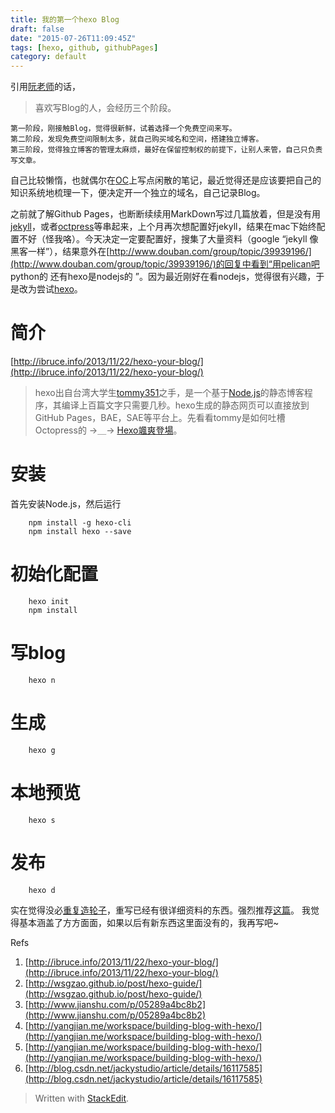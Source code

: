 ```yaml
---
title: 我的第一个hexo Blog
draft: false
date: "2015-07-26T11:09:45Z"
tags: [hexo, github, githubPages]
category: default
---
```


引用[阮老师](http://www.ruanyifeng.com/blog/2012/08/blogging_with_jekyll.html)的话，

> 喜欢写Blog的人，会经历三个阶段。
> 
	第一阶段，刚接触Blog，觉得很新鲜，试着选择一个免费空间来写。
	第二阶段，发现免费空间限制太多，就自己购买域名和空间，搭建独立博客。
	第三阶段，觉得独立博客的管理太麻烦，最好在保留控制权的前提下，让别人来管，自己只负责写文章。

自己比较懒惰，也就偶尔在[OC](http://my.oschina.net/magicly007/blog)上写点闲散的笔记，最近觉得还是应该要把自己的知识系统地梳理一下，便决定开一个独立的域名，自己记录Blog。

之前就了解Github Pages，也断断续续用MarkDown写过几篇放着，但是没有用[jekyll](http://jekyllrb.com/)，或者[octpress](http://octopress.org/)等串起来，上个月再次想配置好jekyll，结果在mac下始终配置不好（怪我咯）。今天决定一定要配置好，搜集了大量资料（google “jekyll 像黑客一样”），结果意外在[http://www.douban.com/group/topic/39939196/](http://www.douban.com/group/topic/39939196/)的回复中看到“用pelican吧 python的 还有hexo是nodejs的 ”。因为最近刚好在看nodejs，觉得很有兴趣，于是改为尝试[hexo](https://hexo.io/zh-cn/)。

<!-- more -->

# 简介

[http://ibruce.info/2013/11/22/hexo-your-blog/](http://ibruce.info/2013/11/22/hexo-your-blog/)
> hexo出自台湾大学生[tommy351](https://twitter.com/tommy351)之手，是一个基于[Node.js](https://nodejs.org/)的静态博客程序，其编译上百篇文字只需要几秒。hexo生成的静态网页可以直接放到GitHub Pages，BAE，SAE等平台上。先看看tommy是如何吐槽Octopress的 →＿→ [Hexo颯爽登場](http://zespia.tw/blog/2012/10/11/hexo-debut/)。

# 安装

首先安装Node.js，然后运行
``` shell
	npm install -g hexo-cli
	npm install hexo --save
```

# 初始化配置

``` shell
	hexo init
	npm install
```

# 写blog

``` shell
	hexo n
```

# 生成

``` shell
	hexo g
```

# 本地预览

``` shell
	hexo s
```

# 发布

``` shell
	hexo d
```

实在觉得没必[重复造轮子](https://en.wikipedia.org/wiki/Reinventing_the_wheel)，重写已经有很详细资料的东西。强烈推荐[这篇](http://ibruce.info/2013/11/22/hexo-your-blog/)。 我觉得基本涵盖了方方面面，如果以后有新东西这里面没有的，我再写吧~

Refs
1. [http://ibruce.info/2013/11/22/hexo-your-blog/](http://ibruce.info/2013/11/22/hexo-your-blog/)
2. [http://wsgzao.github.io/post/hexo-guide/](http://wsgzao.github.io/post/hexo-guide/)
3. [http://www.jianshu.com/p/05289a4bc8b2](http://www.jianshu.com/p/05289a4bc8b2)
4. [http://yangjian.me/workspace/building-blog-with-hexo/](http://yangjian.me/workspace/building-blog-with-hexo/)
5. [http://yangjian.me/workspace/building-blog-with-hexo/](http://yangjian.me/workspace/building-blog-with-hexo/)
6. [http://blog.csdn.net/jackystudio/article/details/16117585](http://blog.csdn.net/jackystudio/article/details/16117585)


> Written with [StackEdit](https://stackedit.io/).
